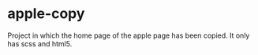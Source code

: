 # apple-copy

Project in which the home page of the apple page has been copied.
It only has scss and html5.
